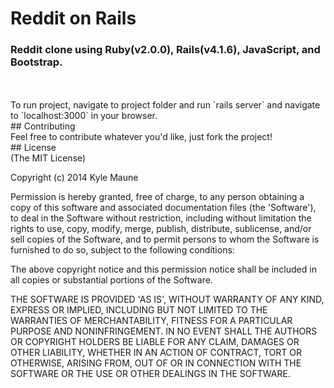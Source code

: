 Reddit on Rails
===============
### Reddit clone using Ruby(v2.0.0), Rails(v4.1.6), JavaScript, and Bootstrap.
<br>
<br>
To run project, navigate to project folder and run `rails server` and navigate to `localhost:3000` in your browser.
<br>
## Contributing
<br>
Feel free to contribute whatever you'd like, just fork the project!
<br>
## License
<br>(The MIT License)

Copyright (c) 2014 Kyle Maune

Permission is hereby granted, free of charge, to any person obtaining a copy of this software and associated documentation files (the 'Software'), to deal in the Software without restriction, including without limitation the rights to use, copy, modify, merge, publish, distribute, sublicense, and/or sell copies of the Software, and to permit persons to whom the Software is furnished to do so, subject to the following conditions:

The above copyright notice and this permission notice shall be included in all copies or substantial portions of the Software.

THE SOFTWARE IS PROVIDED 'AS IS', WITHOUT WARRANTY OF ANY KIND, EXPRESS OR IMPLIED, INCLUDING BUT NOT LIMITED TO THE WARRANTIES OF MERCHANTABILITY, FITNESS FOR A PARTICULAR PURPOSE AND NONINFRINGEMENT. IN NO EVENT SHALL THE AUTHORS OR COPYRIGHT HOLDERS BE LIABLE FOR ANY CLAIM, DAMAGES OR OTHER LIABILITY, WHETHER IN AN ACTION OF CONTRACT, TORT OR OTHERWISE, ARISING FROM, OUT OF OR IN CONNECTION WITH THE SOFTWARE OR THE USE OR OTHER DEALINGS IN THE SOFTWARE.
